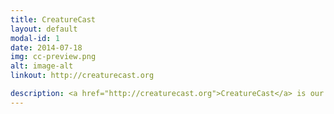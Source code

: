 ```yaml
---
title: CreatureCast
layout: default
modal-id: 1
date: 2014-07-18
img: cc-preview.png
alt: image-alt
linkout: http://creaturecast.org

description: <a href="http://creaturecast.org">CreatureCast</a> is our series of cartoons about science. Most are made by students at Brown. This series is now distributed in <a href="http://www.nytimes.com/2013/09/17/science/creatures-strange-and-complex-in-colorful-detail.html">partnership</a> with the <a href="https://bitbucket.org/caseywdunn/agalma">New York Times</a>. The videos are released under a Creative Commons license, and can also be downloaded at <a href="https://vimeo.com/user1747626">vimeo</a>.
---
```

